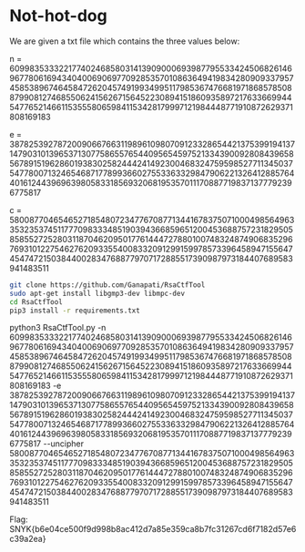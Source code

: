 # Not-hot-dog

We are given a txt file which contains the three values below:

n = 609983533322177402468580314139090006939877955334245068261469677806169434040069069770928535701086364941983428090933795745853896746458472620457491993499511798536747668197186857850887990812746855062415626715645223089415186093589721763366994454776521466115355580659841153428179997121984448771910872629371808169183

e = 387825392787200906676631198961098070912332865442137539919413714790310139653713077586557654409565459752133439009280843965856789151962860193830258244424149230046832475959852771134503754778007132465468717789936602755336332984790622132641288576440161244396963980583318569320681953570111708877198371377792396775817

c = 580087704654652718548072347767087713441678375071000498564963353235374511777098333485190394366859651200453688757231829505858552725280311870462095017761444727880100748324874906835296769310122754627620933554008332091299159978573396458947155647454747215038440028347688779707172885517390987973184407689583941483511


```bash
git clone https://github.com/Ganapati/RsaCtfTool 
sudo apt-get install libgmp3-dev libmpc-dev
cd RsaCtfTool   
pip3 install -r requirements.txt
```

python3 RsaCtfTool.py -n 609983533322177402468580314139090006939877955334245068261469677806169434040069069770928535701086364941983428090933795745853896746458472620457491993499511798536747668197186857850887990812746855062415626715645223089415186093589721763366994454776521466115355580659841153428179997121984448771910872629371808169183 -e 387825392787200906676631198961098070912332865442137539919413714790310139653713077586557654409565459752133439009280843965856789151962860193830258244424149230046832475959852771134503754778007132465468717789936602755336332984790622132641288576440161244396963980583318569320681953570111708877198371377792396775817 --uncipher 580087704654652718548072347767087713441678375071000498564963353235374511777098333485190394366859651200453688757231829505858552725280311870462095017761444727880100748324874906835296769310122754627620933554008332091299159978573396458947155647454747215038440028347688779707172885517390987973184407689583941483511



Flag: SNYK{b6e04ce500f9d998b8ac412d7a85e359ca8b7fc31267cd6f7182d57e6c39a2ea}
